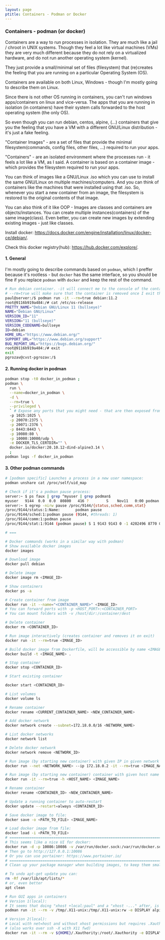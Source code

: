 ```yaml
---
layout: page
ptitle: Containers - Podman or Docker
---
```


### Containers - podman (or docker)

Containers are a way to run processes in isolation. They are much like a jail / chroot in UNIX systems. Though they feel a lot like virtual machines (VMs) they are very much different because they do not rely on a virtualized hardware, and do not run another operating system (kernel).

They just provide a small/minimal set of files (filesystem) that (re)creates the feeling that you are running on a particular Operating System (OS).

Containers are available on both Linux, Windows - though I'm mostly going to describe them on Linux.

Since there is not other OS running in containers, you can't run windows apps/containers on linux and vice-versa. The apps that you are running in isolation (in containers) have their system calls forwarded to the host operating system (the only OS).

So even though you can run debian, centos, alpine, (...) containers that give you the feeling that you have a VM with a different GNU/Linux distribution - it's just a fake feeling.

"Container Images" - are a set of files that provide the minimal filesystem(commands, config files, other files, ...) required to run your apps.

"Containers" - are an isolated environment where the processes run - it feels a lot like a VM, as I said. A container is based on a container image - which provides the filesystem required to run your apps.

You can think of images like a GNU/Linux .iso which you can use to install the same GNU/Linux on multiple machines/computers. And you can think of containers like the machines that were installed using that .iso. So, whenever you start a new container from an image, the filesystem is restored to the original contents of that image.

You can also think of it like OOP - Images are classes and containers are objects/instances. You can create multiple instances(containers) of the same image(class). Even better, you can create new images by extending existing images - just like classes.

Install docker: <a href="https://docs.docker.com/engine/installation/linux/docker-ce/debian/" target="_blank">https://docs.docker.com/engine/installation/linux/docker-ce/debian/<a/>.

Check this docker registry(hub): <a href="https://hub.docker.com/explore/" target="_blank">https://hub.docker.com/explore/</a>.

#### 1. General

I'm mostly going to describe commands based on `podman`, which I preffer because it's rootless - but `docker` has the same interface, so you should be fine if you replace `podman` with `docker` and keep the rest of the command.

```bash
# Run debian container. -it will connect me to the console of the container and
# --rm=true will make sure that the container is removed once I exit the shell.
paul@server:/$ podman run -it --rm=true debian:11.2
root@9116b919a484:/# cat /etc/os-release 
PRETTY_NAME="Debian GNU/Linux 11 (bullseye)"
NAME="Debian GNU/Linux"
VERSION_ID="11"
VERSION="11 (bullseye)"
VERSION_CODENAME=bullseye
ID=debian
HOME_URL="https://www.debian.org/"
SUPPORT_URL="https://www.debian.org/support"
BUG_REPORT_URL="https://bugs.debian.org/"
root@9116b919a484:/# exit
exit
pgrozav@cvst-pgrozav:/$ 
```

#### 2. Running docker in podman
```bash
podman stop -t0 docker_in_podman ;
podman \
  run \
  --name=docker_in_podman \
  -d \
  --rm=true \
  --privileged \
  ` # Expose any ports that you might need - that are then exposed from docker`
  -p 1025:1025 \
  -p 20070:2375 \
  -p 20071:2376 \
  -p 8443:8443 \
  -p 10080:80 \
  -p 10000:10000/udp \
  -e DOCKER_TLS_CERTDIR="" \
  docker.io/docker:20.10.12-dind-alpine3.14 \
  ;
podman logs -f docker_in_podman
```

#### 3. Other podman commands
```bash
# [podman specific] Launches a process in a new user namespace:
podman unshare cat /proc/self/uid_map

# Check if it's a podman pause process:
server:~ $ ps faux | grep ^myuser | grep podman$                                                                                                          
myuser   9144  0.0  0.0  80800   416 ?        S    Nov11   0:00 podman                                                                                                                      
server:~ $ egrep -nirw pause /proc/9144/{status,sched,comm,stat}                                                                             
/proc/9144/status:1:Name:       podman pause                               
/proc/9144/sched:1:podman pause (9144, #threads: 1)          
/proc/9144/comm:1:podman pause                                    
/proc/9144/stat:1:9144 (podman pause) S 1 9143 9143 0 -1 4202496 8770 0 0 0 0 1 0 0 20 0 1 0 118314610 82739200 104 18446744073709551615 94792096985088 94792132131532 140734602984848 140734602980152 139984983891680 0 2147139327 394276871 0 18446744071608946956 0 0 17 5 0 0 0 0 0 94792134232760 94792161715232 94792179630080 140734602987386 140734602987393 140734602987393 140734602989548 0

# ===

# Docker commands (works in a similar way with podman)
# Show available docker images
docker images

# Download image
docker pull debian

# Delete image
docker image rm <IMAGE_ID>

# Show containers
docker ps -a

# Create container from image
docker run -it --name="<CONTAINER_NAME>" <IMAGE_ID>
# You can forward ports with -p <HOST_PORT>:<CONTAINER_PORT>
# You can mount folders with -v /host/dir:/container/dest

# Delete container
docker rm <CONTAINER_ID>

# Run image interactively (creates container and removes it on exit)
docker run -it --rm=true <IMAGE_ID>

# Build docker image from Dockerfile, will be accessible by name <IMAGE_NAME>
docker build -t <IMAGE_NAME> .

# Stop container
docker stop <CONTAINER_ID>

# Start existing container

docker start <CONTAINER_ID>

# List volumes
docker volume ls

# Rename container
docker rename <CURRENT_CONTAINER_NAME> <NEW_CONTAINER_NAME>

# Add docker network
docker network create --subnet=172.18.0.0/16 <NETWORK_NAME>

# List docker networks
docker network list

# Delete docker network
docker network remove <NETWORK_ID>

# Run image (by starting new container) with given IP in given network
docker run --net <NETWORK_NAME> --ip 172.18.0.2 -it --rm=true <IMAGE_NAME>

# Run image (by starting new container) container with given host name
docker run -it --rm=true -h <HOST_NAME> <IMAGE_NAME>

# Rename container
docker rename <CONTAINER_ID> <NEW_CONTAINER_NAME>

# Update a running container to auto-restart
docker update --restart=always <CONTAINER_ID>

# Save docker image to file:
docker save -o <PATH_TO_FILE> <IMAGE_NAME>

# Load docker image from file:
docker load -i <PATH_TO_FILE>
# ============================================================================ #
# This seems like a nice UI for docker:
docker run -d -p 10086:10086 -v /var/run/docker.sock:/var/run/docker.sock tobegit3hub/seagull
# Then go to http://127.0.0.1:10086
# Or you can use portainer: https://www.portainer.io/
# ============================================================================ #
# Clean up your package manager when building images, to keep them small !

# To undo apt-get update you can:
rm -Rf /var/lib/apt/lists/*
# or, even better
apt clean

# Run GUI apps in containers
# Version 1(local):
# It seems that doing "xhost +local:paul" and a "xhost -..." after, is not needed !
podman run -it --rm -v /tmp/.X11-unix:/tmp/.X11-unix:rw -e DISPLAY alpine:3.16.2 /bin/sh -c "apk add xeyes && xeyes"

# Version 2(local):
# Local with net=host and without xhost permissions but requires .Xauthority
# (also works over ssh -X with X11 fwd)
docker run -it --rm -v ${HOME}/.Xauthority:/root/.Xauthority -e DISPLAY --net host debian bash -c "apt update && apt install -y x11-apps && xeyes"
```
